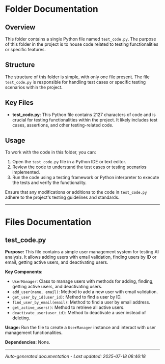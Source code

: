# Folder Documentation

## Overview
This folder contains a single Python file named `test_code.py`. The purpose of this folder in the project is to house code related to testing functionalities or specific features.

## Structure
The structure of this folder is simple, with only one file present. The file `test_code.py` is responsible for handling test cases or specific testing scenarios within the project.

## Key Files
- **test_code.py**: This Python file contains 2127 characters of code and is crucial for testing functionalities within the project. It likely includes test cases, assertions, and other testing-related code.

## Usage
To work with the code in this folder, you can:
1. Open the `test_code.py` file in a Python IDE or text editor.
2. Review the code to understand the test cases or testing scenarios implemented.
3. Run the code using a testing framework or Python interpreter to execute the tests and verify the functionality.

Ensure that any modifications or additions to the code in `test_code.py` adhere to the project's testing guidelines and standards.

---

# Files Documentation

## test_code.py

**Purpose:** This file contains a simple user management system for testing AI analysis. It allows adding users with email validation, finding users by ID or email, getting active users, and deactivating users.

**Key Components:**
- `UserManager`: Class to manage users with methods for adding, finding, getting active users, and deactivating users.
- `add_user(name, email)`: Method to add a new user with email validation.
- `get_user_by_id(user_id)`: Method to find a user by ID.
- `find_user_by_email(email)`: Method to find a user by email address.
- `get_active_users()`: Method to retrieve all active users.
- `deactivate_user(user_id)`: Method to deactivate a user instead of deleting.

**Usage:** Run the file to create a `UserManager` instance and interact with user management functionalities.

**Dependencies:** None.

---
*Auto-generated documentation - Last updated: 2025-07-18 08:46:18*
